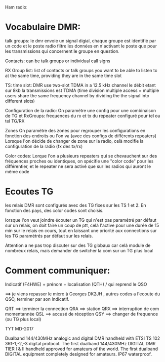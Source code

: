 Ham radio:

# Vocabulaire DMR:

talk groups: 
le dmr envoie un signal digial, chaque groupe est identifié par un code et le poste radio filtre les données en n'activant le poste que pour les transmissions qui concernent le groupe en question.


Contacts: can be talk groups or individual call signs



RX Group list:
list of contacts or talk groups you want to be able to listen to at the same time, providing they are in the same time slot



TS: time slot: DMR  use two-slot TDMA in a 12.5 kHz channel
le débit etant sur 8kb la transmissions est TDMA (time division multiple access = multiple users share the same frequency channel by dividing the the signal into different slots)



Configuration de la radio:
On paramètre une config pour une combinaison de TG et RxGroups: frequences du rx et tx du repeater configuré pour tel ou tel TG/RX


Zones
On paramètre des zones pour regrouper les configurations en fonction des endroits ou l'on va (avec des configs de différents repeaters)
Lorsque l'on décide de changer de zone sur la radio, celà modifie la configuration de la radio (fx des tx/rx)


Color codes:
Lorque l'on a plusieurs repeaters qui se chevauchent sur des fréquences proches ou identiques, on spécifie une "color code" pour les différentier, et le repeater ne sera activé que sur les radios qui auront le même code




# Ecoutes TG

les relais DMR sont configurés avec des TG fixes sur les TS 1 et 2. En fonction des pays, des color codes sont choisis.

lorsque l'on veut joindre écouter un TG qui n'est pas paramétré par défaut sur un relais, on doit faire un coup de ptt, celà l'active pour une durée de 15 min sur le relais en cours, tout en laissant une priorité aux connections sur les TG paramétrés par défaut sur les relais. 

Attention a ne pas trop discuter sur des TG globaux car celà module de nombreux relais, mais demander de switcher la com sur un TG plus local


# Comment communiquer:

Indicatif (F4HWE) + prénom + localisation (QTH) / qui reprend le QSO

==> je viens repasser le micro à Georges DK2JH , autres codes a l'ecoute du QSO, terminer par son Indicatif.

QRT ==> terminer la connection
QRA ==> station
QRX ==> interruption de com momentannée
QSL ==> accusé de réception
QSY ==> changer de frequence (ou TG plus local)





TYT MD-2017 

Dualband 144/430MHz analogic and digital DMR handheld with ETSI TS 102 361-1,-2,-3 digital protocol.
The first dualband 144/430MHz DIGITAL DMR TIER I & II handheld approved for amateurs of the world.
The first dualband DIGITAL equipment completely designed for amateurs.
IP67 waterproof. 





